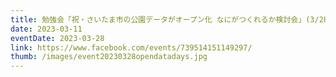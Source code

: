 ```yaml
---
title: 勉強会「祝・さいたま市の公園データがオープン化 なにがつくれるか検討会」(3/28)を開催します。
date: 2023-03-11
eventDate: 2023-03-28
link: https://www.facebook.com/events/739514151149297/
thumb: /images/event20230328opendatadays.jpg
---
```

